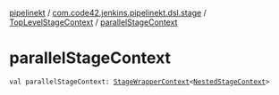 [pipelinekt](../../index.md) / [com.code42.jenkins.pipelinekt.dsl.stage](../index.md) / [TopLevelStageContext](index.md) / [parallelStageContext](./parallel-stage-context.md)

# parallelStageContext

`val parallelStageContext: `[`StageWrapperContext`](../-stage-wrapper-context/index.md)`<`[`NestedStageContext`](../-nested-stage-context/index.md)`>`